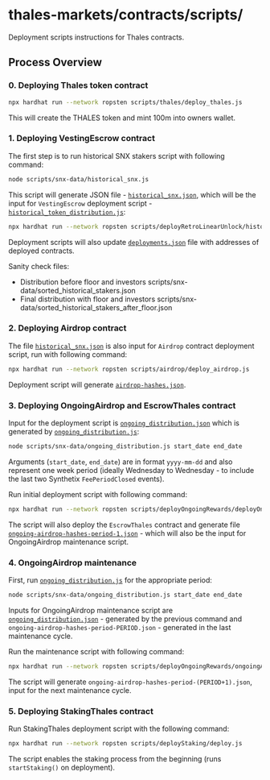 # thales-markets/contracts/scripts/

Deployment scripts instructions for Thales contracts.

## Process Overview

### 0. Deploying Thales token contract  

```bash
npx hardhat run --network ropsten scripts/thales/deploy_thales.js
```  

This will create the THALES token and mint 100m into owners wallet. 

### 1. Deploying VestingEscrow contract

The first step is to run historical SNX stakers script with following command:

```bash
node scripts/snx-data/historical_snx.js
```

This script will generate JSON file - [`historical_snx.json`](./snx-data/historical_snx.json), which will be the input for `VestingEscrow` deployment script - [`historical_token_distribution.js`](./deployRetroLinearUnlock/historical_token_distribution.js):
```bash
npx hardhat run --network ropsten scripts/deployRetroLinearUnlock/historical_token_distribution.js
```

Deployment scripts will also update [`deployments.json`](./deployments.json) file with addresses of deployed contracts.  

Sanity check files:
- Distribution before floor and investors scripts/snx-data/sorted_historical_stakers.json
- Final distribution with floor and investors scripts/snx-data/sorted_historical_stakers_after_floor.json

### 2. Deploying Airdrop contract

The file [`historical_snx.json`](./snx-data/historical_snx.json) is also input for `Airdrop` contract deployment script, run with following command:
```bash
npx hardhat run --network ropsten scripts/airdrop/deploy_airdrop.js
```
Deployment script will generate [`airdrop-hashes.json`](./airdrop/airdrop-hashes.json).


### 3. Deploying OngoingAirdrop and EscrowThales contract

Input for the deployment script is [`ongoing_distribution.json`](./snx-data/ongoing_distribution.json) which is generated by  [`ongoing_distribution.js`](./snx-data/ongoing_distribution.js):
```bash
node scripts/snx-data/ongoing_distribution.js start_date end_date
```
Arguments (`start_date`, `end_date`) are in format `yyyy-mm-dd` and also represent one week period (ideally Wednesday to Wednesday - to include the last two Synthetix `FeePeriodClosed` events).

Run initial deployment script with following command: 
```bash
npx hardhat run --network ropsten scripts/deployOngoingRewards/deployOngoingAirdrop.js
```
The script will also deploy the `EscrowThales` contract and generate file [`ongoing-airdrop-hashes-period-1.json`](./deployOngoingRewards/ongoing-airdrop-hashes-period-1.json) - which will also be the input for OngoingAirdrop maintenance script.

### 4. OngoingAirdrop maintenance

First, run [`ongoing_distribution.js`](./snx-data/ongoing_distribution.js) for the appropriate period: 
```bash
node scripts/snx-data/ongoing_distribution.js start_date end_date
```
Inputs for OngoingAirdrop maintenance script are [`ongoing_distribution.json`](./snx-data/ongoing_distribution.json) - generated by the previous command and `ongoing-airdrop-hashes-period-PERIOD.json` - generated in the last maintenance cycle. 

Run the maintenance script with following command:  
```bash
npx hardhat run --network ropsten scripts/deployOngoingRewards/ongoingAirdrop.js
```
The script will generate `ongoing-airdrop-hashes-period-(PERIOD+1).json`, input for the next maintenance cycle.

### 5. Deploying StakingThales contract

Run StakingThales deployment script with the following command: 
```bash
npx hardhat run --network ropsten scripts/deployStaking/deploy.js
```
The script enables the staking process from the beginning (runs `startStaking()` on deployment).